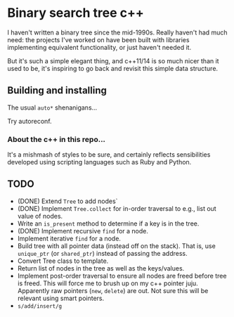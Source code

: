 # Binary search tree c++

I haven't written a binary tree since the mid-1990s. Really haven't had
much need: the projects I've worked on have been built with libraries
implementing equivalent functionality, or just haven't needed it.

But it's such a simple elegant thing, and c++11/14 is so much nicer than
it used to be, it's inspiring to go back and revisit this simple data
structure.

## Building and installing

The usual `auto*` shenanigans...

Try autoreconf.

### About the c++ in this repo...

It's a mishmash of styles to be sure, and certainly reflects
sensibilities developed using scripting languages such as Ruby
and Python.

## TODO

* (DONE) Extend `Tree` to add nodes`
* (DONE) Implement `Tree.collect` for in-order traversal to e.g., list out
  value of nodes.
* Write an `is_present` method to determine if a key is in the tree.
* (DONE) Implement recursive `find` for a node.
* Implement iterative `find` for a node.
* Build tree with all pointer data (instead off on the stack). That is,
  use `unique_ptr` (or `shared_ptr`) instead of passing the address.
* Convert Tree class to template.
* Return list of nodes in the tree as well as the keys/values.
* Implement post-order traversal to ensure all nodes are freed before
  tree is freed. This will force me to brush up on my c++ pointer juju.
  Apparently raw pointers (`new`, `delete`) are out. Not sure this will
  be relevant using smart pointers.
* `s/add/insert/g`
